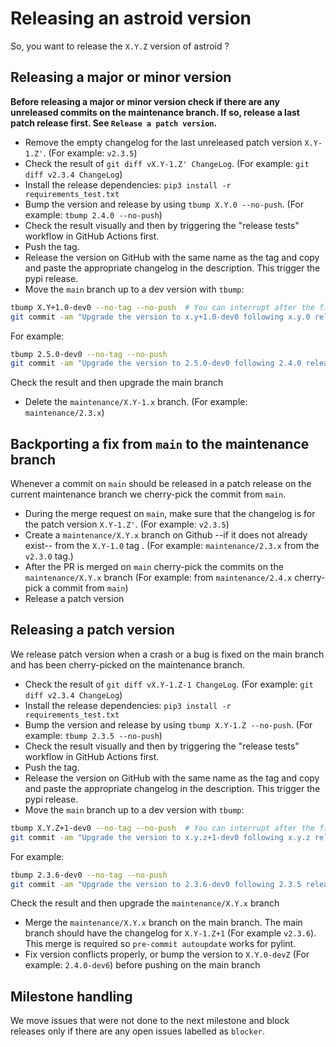 # Releasing an astroid version

So, you want to release the `X.Y.Z` version of astroid ?

## Releasing a major or minor version

**Before releasing a major or minor version check if there are any unreleased commits on
the maintenance branch. If so, release a last patch release first. See
`Release a patch version`.**

- Remove the empty changelog for the last unreleased patch version `X.Y-1.Z'`. (For
  example: `v2.3.5`)
- Check the result of `git diff vX.Y-1.Z' ChangeLog`. (For example:
  `git diff v2.3.4 ChangeLog`)
- Install the release dependencies: `pip3 install -r requirements_test.txt`
- Bump the version and release by using `tbump X.Y.0 --no-push`. (For example:
  `tbump 2.4.0 --no-push`)
- Check the result visually and then by triggering the "release tests" workflow in
  GitHub Actions first.
- Push the tag.
- Release the version on GitHub with the same name as the tag and copy and paste the
  appropriate changelog in the description. This trigger the pypi release.
- Move the `main` branch up to a dev version with `tbump`:

```bash
tbump X.Y+1.0-dev0 --no-tag --no-push  # You can interrupt after the first step
git commit -am "Upgrade the version to x.y+1.0-dev0 following x.y.0 release"
```

For example:

```bash
tbump 2.5.0-dev0 --no-tag --no-push
git commit -am "Upgrade the version to 2.5.0-dev0 following 2.4.0 release"
```

Check the result and then upgrade the main branch

- Delete the `maintenance/X.Y-1.x` branch. (For example: `maintenance/2.3.x`)

## Backporting a fix from `main` to the maintenance branch

Whenever a commit on `main` should be released in a patch release on the current
maintenance branch we cherry-pick the commit from `main`.

- During the merge request on `main`, make sure that the changelog is for the patch
  version `X.Y-1.Z'`. (For example: `v2.3.5`)
- Create a `maintenance/X.Y.x` branch on Github --if it does not already exist-- from
  the `X.Y-1.0` tag . (For example: `maintenance/2.3.x` from the `v2.3.0` tag.)
- After the PR is merged on `main` cherry-pick the commits on the `maintenance/X.Y.x`
  branch (For example: from `maintenance/2.4.x` cherry-pick a commit from `main`)
- Release a patch version

## Releasing a patch version

We release patch version when a crash or a bug is fixed on the main branch and has been
cherry-picked on the maintenance branch.

- Check the result of `git diff vX.Y-1.Z-1 ChangeLog`. (For example:
  `git diff v2.3.4 ChangeLog`)
- Install the release dependencies: `pip3 install -r requirements_test.txt`
- Bump the version and release by using `tbump X.Y-1.Z --no-push`. (For example:
  `tbump 2.3.5 --no-push`)
- Check the result visually and then by triggering the "release tests" workflow in
  GitHub Actions first.
- Push the tag.
- Release the version on GitHub with the same name as the tag and copy and paste the
  appropriate changelog in the description. This trigger the pypi release.
- Move the `main` branch up to a dev version with `tbump`:

```bash
tbump X.Y.Z+1-dev0 --no-tag --no-push  # You can interrupt after the first step
git commit -am "Upgrade the version to x.y.z+1-dev0 following x.y.z release"
```

For example:

```bash
tbump 2.3.6-dev0 --no-tag --no-push
git commit -am "Upgrade the version to 2.3.6-dev0 following 2.3.5 release"
```

Check the result and then upgrade the `maintenance/X.Y.x` branch

- Merge the `maintenance/X.Y.x` branch on the main branch. The main branch should have
  the changelog for `X.Y-1.Z+1` (For example `v2.3.6`). This merge is required so
  `pre-commit autoupdate` works for pylint.
- Fix version conflicts properly, or bump the version to `X.Y.0-devZ` (For example:
  `2.4.0-dev6`) before pushing on the main branch

## Milestone handling

We move issues that were not done to the next milestone and block releases only if there
are any open issues labelled as `blocker`.
